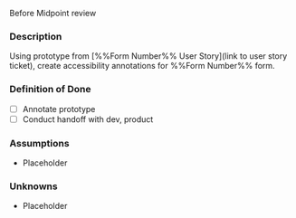 Before Midpoint review
### **Description**
Using prototype from [%%Form Number%% User Story](link to user story ticket), create accessibility annotations for %%Form Number%% form.

### **Definition of Done**
- [ ] Annotate prototype
- [ ] Conduct handoff with dev, product

### **Assumptions**
- Placeholder

### **Unknowns**
- Placeholder
